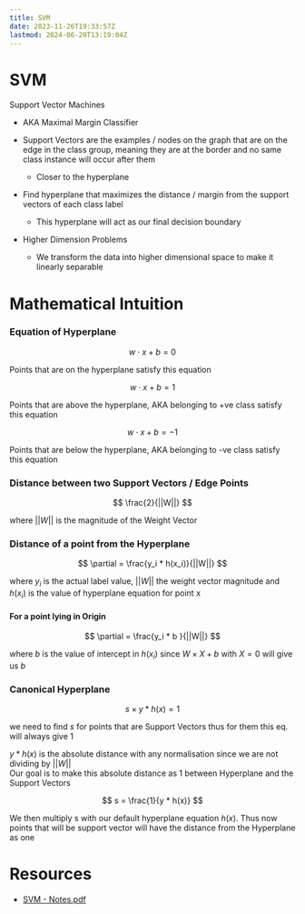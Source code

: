 ```yaml
---
title: SVM
date: 2023-11-26T19:33:57Z
lastmod: 2024-06-20T13:19:04Z
---
```


# SVM

Support Vector Machines

* AKA Maximal Margin Classifier
* Support Vectors are the examples / nodes on the graph that are on the edge in the class group, meaning they are at the border and no same class instance will occur after them

  * Closer to the hyperplane
* Find hyperplane that maximizes the distance / margin from the support vectors of each class label

  * This hyperplane will act as our final decision boundary
* Higher Dimension Problems

  * We transform the data into higher dimensional space to make it linearly separable

# Mathematical Intuition

### Equation of Hyperplane

$$
w\cdot x+b = 0
$$

Points that are on the hyperplane satisfy this equation

$$
w\cdot x+b = 1
$$

Points that are above the hyperplane, AKA belonging to +ve class satisfy this equation

$$
w\cdot x+b = -1
$$

Points that are below the hyperplane, AKA belonging to -ve class satisfy this equation

### Distance between two Support Vectors / Edge Points

$$
\frac{2}{||W||}
$$

where $||W||$ is the magnitude of the Weight Vector

### Distance of a point from the Hyperplane

$$
\partial = \frac{y_i * h(x_i)}{||W||}
$$

where $y_i$ is the actual label value, $||W||$ the weight vector magnitude and $h(x_i)$ is the value of hyperplane equation for point x

#### For a point lying in Origin

$$
\partial = \frac{y_i * b }{||W||}
$$

where $b$ is the value of intercept in $h(x_i)$ since $W \times X + b$ with $X = 0$ will give us $b$

### Canonical Hyperplane

$$
s \times y * h(x) = 1
$$

we need to find $s$ for points that are Support Vectors thus for them this eq. will always give $1$

$y * h(x)$ is the absolute distance with any normalisation since we are not dividing by $||W||$  
Our goal is to make this absolute distance as $1$ between Hyperplane and the Support Vectors

$$
s = \frac{1}{y * h(x)}
$$

We then multiply s with our default hyperplane equation $h(x)$. Thus now points that will be support vector will have the distance from the Hyperplane as one

# Resources

* [SVM - Notes.pdf](assets/SVM%20-%20Notes-20240620131807-mrz5i5j.pdf)
